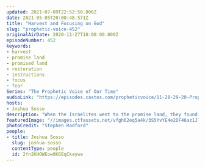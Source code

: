 ```yaml
---
updated: 2021-07-09T22:52:50.806Z
date: 2021-05-05T20:00:48.571Z
title: "Harvest and Focusing on God"
slug: "prophetic-voice-452"
originalAirDate: 2020-11-27T18:00:00.000Z
episodeNumber: 452
keywords:
- harvest
- promise land
- promised land
- restoration
- instructions
- focus
- fear
Series: "The Prophetic Voice of Our Time"
audioLink: "https://episodes.castos.com/propheticvoice/11-28-29-20-Prophetic-Voice-of-our-Time-[mixdown]-01.mp3"
hosts:
- Joshua Sosso
description: "When the Israelites went to the promise land, they found giants there that looked impossible to beat. Ten of the spies only looked with fear, but two remembered the promise of God. Similarly, we must also focus on the promises of God, and not look at the giants in our own promise land with fear. Remove the limitations you are putting on God. Prepare for the Harvest."
featuredImage: "//images.ctfassets.net/vfgh62eq5a4k/3S5YvYE4e2DF46az1JlWkz/8f3998f2abb5dbdb449b3b4285bfce59/stephen-radford-xpeAiAmT-uA-unsplash__1_.jpg"
photoCredit: "Stephen Radford"
people:
- title: Joshua Sosso
  slug: joshua-sosso
  contentType: people
  id: 2fn2KHOWEow0K6EqCkaywa
---
```

